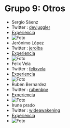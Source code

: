 <h1>Grupo 9: Otros</h1> 

- Sergio Sáenz
- Twitter : [devjuggler](https://twitter.com/devjuggler)
- [Experiencia](http://ftt.programania.net/experiencias/3.html) 
- ![Foto](https://pbs.twimg.com/profile_images/668697242589601792/EdIa-P9y_400x400.jpg)
- Jerónimo López
- Twitter : [jerolba](https://twitter.com/jerolba)
- [Experiencia](http://ftt.programania.net/experiencias/21.html) 
- ![Foto](https://pbs.twimg.com/profile_images/777888420693704704/LdgQPokw_400x400.jpg)
- Felix Vela
- Twitter : [felixvela](https://twitter.com/felixvela)
- [Experiencia](http://ftt.programania.net/experiencias/28.html) 
- ![Foto](https://pbs.twimg.com/profile_images/3133997210/27828bcf3b7ae0267373706158af98ae_400x400.jpeg)
- Rubén Bernardez
- Twitter : [rubenbpv](https://twitter.com/rubenbpv)
- [Experiencia](http://ftt.programania.net/experiencias/36.html) 
- ![Foto](https://pbs.twimg.com/profile_images/593182533136834561/IzycLaJZ_400x400.jpg)
- Irune prado
- Twitter : [wideawakening](https://twitter.com/wideawakening)
- [Experiencia](http://ftt.programania.net/experiencias/41.html) 
- ![Foto](https://pbs.twimg.com/profile_images/56756978/tatoo_400x400.png)
 
